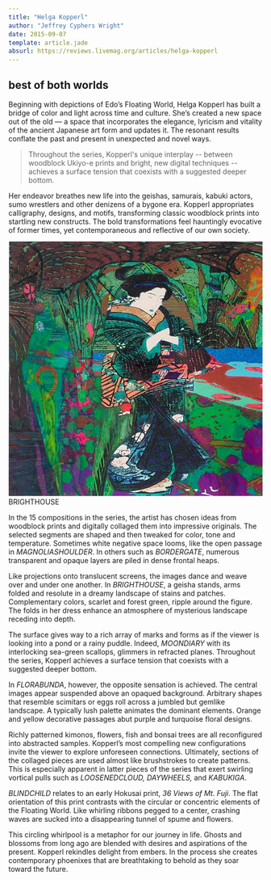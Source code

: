 ```yaml
---
title: "Helga Kopperl"
author: "Jeffrey Cyphers Wright"
date: 2015-09-07 
template: article.jade
absurl: https://reviews.livemag.org/articles/helga-kopperl
---
```

## best of both worlds

Beginning with depictions of Edo’s Floating World, Helga Kopperl has built a bridge of color and light across time and culture. She’s created a new space out of the old &mdash; <span class="more"></span> a space that incorporates the elegance, lyricism and vitality of the ancient Japanese art form and updates it. The resonant results conflate the past and present in unexpected and novel ways.

> Throughout the series, Kopperl's unique interplay -- between woodblock Ukiyo-e prints and bright, new digital techniques -- achieves a surface tension that coexists with a suggested deeper bottom.

Her endeavor breathes new life into the geishas, samurais, kabuki actors, sumo wrestlers and other denizens of a bygone era. Kopperl appropriates calligraphy, designs, and motifs, transforming classic woodblock prints into startling new constructs. The bold transformations feel hauntingly evocative of former times, yet contemporaneous and reflective of our own society.

![geisha in patterns](brighthouse.jpg)   
BRIGHTHOUSE

In the 15 compositions in the series, the artist has chosen ideas from woodblock prints and digitally collaged them into impressive originals. The selected segments are shaped and then tweaked for color, tone and temperature. Sometimes white negative space looms, like the open passage in *MAGNOLIASHOULDER*. In others such as *BORDERGATE*, numerous transparent and opaque layers are piled in dense frontal heaps.

Like projections onto translucent screens, the images dance and weave over and under one another. In *BRIGHTHOUSE*, a geisha stands, arms folded and resolute in a dreamy landscape of stains and patches. Complementary colors, scarlet and forest green, ripple around the figure. The folds in her dress enhance an atmosphere of mysterious landscape receding into depth.

The surface gives way to a rich array of marks and forms as if the viewer is looking into a pond or a rainy puddle. Indeed, *MOONDIARY* with its interlocking sea-green scallops, glimmers in refracted planes. Throughout the series, Kopperl achieves a surface tension that coexists with a suggested deeper bottom.

In *FLORABUNDA*, however, the opposite sensation is achieved. The central images appear suspended above an opaqued background. Arbitrary shapes that resemble scimitars or eggs roll across a jumbled but gemlike landscape. A typically lush palette animates the dominant elements.  Orange and yellow decorative passages abut purple and turquoise floral designs.

Richly patterned kimonos, flowers, fish and bonsai trees are all reconfigured into abstracted samples. Kopperl’s most compelling new configurations invite the viewer to explore unforeseen connections. Ultimately, sections of the collaged pieces are used almost like brushstrokes to create patterns. This is especially apparent in latter pieces of the series that exert swirling vortical pulls such as *LOOSENEDCLOUD, DAYWHEELS,* and *KABUKIGA*.

*BLINDCHILD* relates to an early Hokusai print, *36 Views of Mt. Fuji*. The flat orientation of this print contrasts with the circular or concentric elements of the Floating World. Like whirling ribbons pegged to a center, crashing waves are sucked into a disappearing tunnel of spume and flowers.

This circling whirlpool is a metaphor for our journey in life. Ghosts and blossoms from long ago are blended with desires and aspirations of the present. Kopperl rekindles delight from embers. In the process she creates contemporary phoenixes that are breathtaking to behold as they soar toward the future.
